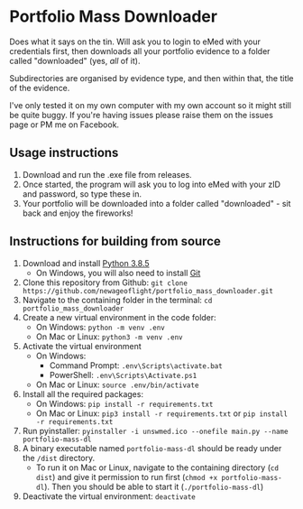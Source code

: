 # Portfolio Mass Downloader

Does what it says on the tin. Will ask you to login to eMed with your credentials first, then downloads all your portfolio evidence to a folder called "downloaded" (yes, *all* of it).

Subdirectories are organised by evidence type, and then within that, the title of the evidence.

I've only tested it on my own computer with my own account so it might still be quite buggy. If you're having issues please raise them on the issues page or PM me on Facebook.

## Usage instructions

1. Download and run the .exe file from releases.
2. Once started, the program will ask you to log into eMed with your zID and password, so type these in.
3. Your portfolio will be downloaded into a folder called "downloaded" - sit back and enjoy the fireworks!

## Instructions for building from source

1. Download and install [Python 3.8.5](https://www.python.org/downloads/release/python-385/)
    - On Windows, you will also need to install [Git](https://git-scm.com/downloads)
2. Clone this repository from Github: `git clone https://github.com/newageoflight/portfolio_mass_downloader.git`
3. Navigate to the containing folder in the terminal: `cd portfolio_mass_downloader`
4. Create a new virtual environment in the code folder:
    - On Windows: `python -m venv .env`
    - On Mac or Linux: `python3 -m venv .env`
5. Activate the virtual environment
    - On Windows:
        - Command Prompt: `.env\Scripts\activate.bat`
        - PowerShell: `.env\Scripts\Activate.ps1`
    - On Mac or Linux: `source .env/bin/activate`
6. Install all the required packages:
    - On Windows: `pip install -r requirements.txt`
    - On Mac or Linux: `pip3 install -r requirements.txt` or `pip install -r requirements.txt`
7. Run pyinstaller: `pyinstaller -i unswmed.ico --onefile main.py --name portfolio-mass-dl`
8. A binary executable named `portfolio-mass-dl` should be ready under the `/dist` directory.
    - To run it on Mac or Linux, navigate to the containing directory (`cd dist`) and give it permission to run first (`chmod +x portfolio-mass-dl`). Then you should be able to start it (`./portfolio-mass-dl`)
9. Deactivate the virtual environment: `deactivate`
